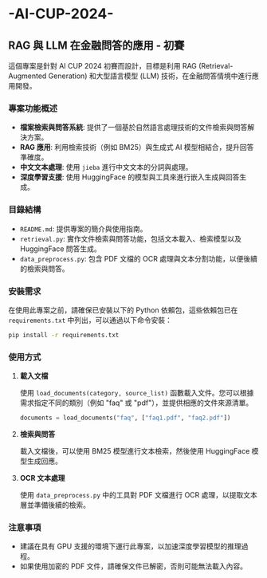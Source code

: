 # -AI-CUP-2024-

## RAG 與 LLM 在金融問答的應用 - 初賽

這個專案是針對 AI CUP 2024 初賽而設計，目標是利用 RAG (Retrieval-Augmented Generation) 和大型語言模型 (LLM) 技術，在金融問答情境中進行應用開發。

### 專案功能概述

- **檔案檢索與問答系統**: 提供了一個基於自然語言處理技術的文件檢索與問答解決方案。
- **RAG 應用**: 利用檢索技術（例如 BM25）與生成式 AI 模型相結合，提升回答準確度。
- **中文文本處理**: 使用 `jieba` 進行中文文本的分詞與處理。
- **深度學習支援**: 使用 HuggingFace 的模型與工具來進行嵌入生成與回答生成。

### 目錄結構

- `README.md`: 提供專案的簡介與使用指南。
- `retrieval.py`: 實作文件檢索與問答功能，包括文本載入、檢索模型以及 HuggingFace 問答生成。
- `data_preprocess.py`: 包含 PDF 文檔的 OCR 處理與文本分割功能，以便後續的檢索與問答。

### 安裝需求

在使用此專案之前，請確保已安裝以下的 Python 依賴包，這些依賴包已在 `requirements.txt` 中列出，可以通過以下命令安裝：

```bash
pip install -r requirements.txt
```

### 使用方式

1. **載入文檔**
   
   使用 `load_documents(category, source_list)` 函數載入文件。您可以根據需求指定不同的類別（例如 "faq" 或 "pdf"），並提供相應的文件來源清單。

   ```python
   documents = load_documents("faq", ["faq1.pdf", "faq2.pdf"])
   ```

2. **檢索與問答**
   
   載入文檔後，可以使用 BM25 模型進行文本檢索，然後使用 HuggingFace 模型生成回應。

3. **OCR 文本處理**
   
   使用 `data_preprocess.py` 中的工具對 PDF 文檔進行 OCR 處理，以提取文本層並準備後續的檢索。

### 注意事項

- 建議在具有 GPU 支援的環境下運行此專案，以加速深度學習模型的推理過程。
- 如果使用加密的 PDF 文件，請確保文件已解密，否則可能無法載入內容。


